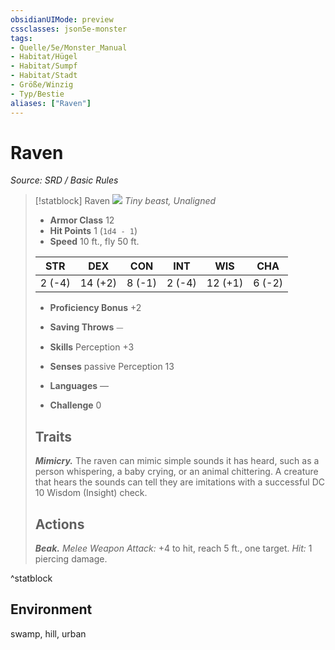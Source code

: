 ```yaml
---
obsidianUIMode: preview
cssclasses: json5e-monster
tags:
- Quelle/5e/Monster_Manual
- Habitat/Hügel
- Habitat/Sumpf
- Habitat/Stadt
- Größe/Winzig
- Typ/Bestie
aliases: ["Raven"]
---
```

# Raven
*Source: SRD / Basic Rules*  

> [!statblock] Raven
> ![](compendium/bestiary/beast/token/raven.png#token)
> *Tiny beast, Unaligned*
> 
> - **Armor Class** 12 
> - **Hit Points** 1 (`1d4 - 1`)
> - **Speed** 10 ft., fly 50 ft.
> 
> |STR|DEX|CON|INT|WIS|CHA|
> |:---:|:---:|:---:|:---:|:---:|:---:|
> | 2 (-4)|14 (+2)| 8 (-1)| 2 (-4)|12 (+1)| 6 (-2)|
> 
> - **Proficiency Bonus** +2
> - **Saving Throws** ⏤
> - **Skills** Perception +3
> - **Senses** passive Perception 13
> 
> - **Languages** —
> - **Challenge** 0
> 
> ## Traits
> 
> ***Mimicry.*** The raven can mimic simple sounds it has heard, such as a person whispering, a baby crying, or an animal chittering. A creature that hears the sounds can tell they are imitations with a successful DC 10 Wisdom (Insight) check.
> 
> ## Actions
> 
> ***Beak.*** *Melee Weapon Attack:* +4 to hit, reach 5 ft., one target. *Hit:* 1 piercing damage.
^statblock

## Environment

swamp, hill, urban